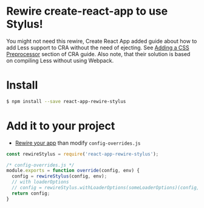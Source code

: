 # Rewire create-react-app to use Stylus!

You might not need this rewire, Create React App added guide about how to add Less support to CRA without the need of ejecting. See [Adding a CSS Preprocessor](https://github.com/facebookincubator/create-react-app/blob/master/packages/react-scripts/template/README.md#adding-a-css-preprocessor-sass-less-etc) section of CRA guide. Also note, that their solution is based on compiling Less without using Webpack.

# Install

```bash
$ npm install --save react-app-rewire-stylus
```

# Add it to your project

* [Rewire your app](https://github.com/timarney/react-app-rewired#how-to-rewire-your-create-react-app-project) than modify `config-overrides.js`

```javascript
const rewireStylus = require('react-app-rewire-stylus');

/* config-overrides.js */
module.exports = function override(config, env) {
  config = rewireStylus(config, env);
  // with loaderOptions
  // config = rewireStylus.withLoaderOptions(someLoaderOptions)(config, env);
  return config;
}
```
